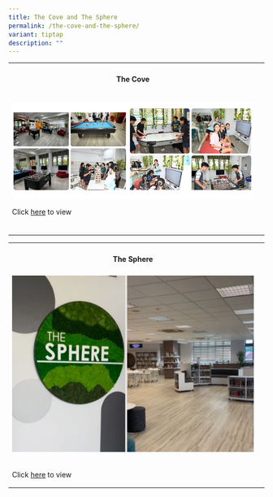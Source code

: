```yaml
---
title: The Cove and The Sphere
permalink: /the-cove-and-the-sphere/
variant: tiptap
description: ""
---
```

<table style="minWidth: 50px">
<colgroup>
<col>
<col>
</colgroup>
<tbody>
<tr>
<th rowspan="1" colspan="1">
<h4>The Cove</h4>
</th>
<th rowspan="1" colspan="1">
<p></p>
</th>
</tr>
<tr>
<td rowspan="1" colspan="1">
<p></p>
<div class="isomer-image-wrapper">
<img style="width: 100%" height="auto" width="100%" alt="the cove" src="/images/Announcement/the_cove_copy.jpg">
</div>
<p>Click <a href="https://www.youtube.com/shorts/9WBj2I-zSAg" rel="noopener nofollow" target="_blank">here</a> to
view</p>
</td>
<td rowspan="1" colspan="1">
<p></p>
</td>
</tr>
<tr>
<td rowspan="1" colspan="1">
<p></p>
</td>
<td rowspan="1" colspan="1">
<p></p>
</td>
</tr>
</tbody>
</table>
<table style="minWidth: 50px">
<colgroup>
<col>
<col>
</colgroup>
<tbody>
<tr>
<th rowspan="1" colspan="1">
<h4>The Sphere</h4>
</th>
<th rowspan="1" colspan="1">
<p></p>
</th>
</tr>
<tr>
<td rowspan="1" colspan="1">
<div class="isomer-image-wrapper">
<img style="width: 100%" height="auto" width="100%" alt="Sphere" src="/images/Announcement/Sphere.jpg">
</div>
<p></p>
</td>
<td rowspan="1" colspan="1">
<p></p>
</td>
</tr>
<tr>
<td rowspan="1" colspan="1">
<p>Click <a href="https://www.instagram.com/reel/DCirEYkzopk/?igsh=c3piM3UwenVtcDE5" rel="noopener nofollow" target="_blank">here</a> to
view</p>
</td>
<td rowspan="1" colspan="1">
<p></p>
</td>
</tr>
</tbody>
</table>
<p></p>